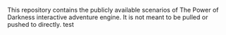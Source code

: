 This repository contains the publicly available scenarios of The Power of Darkness interactive adventure engine. It is not meant to be pulled or pushed to directly.
test
